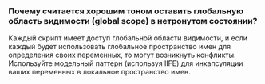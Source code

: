 ### Почему считается хорошим тоном оставить глобальную область видимости (global scope) в нетронутом состоянии?

Каждый скрипт имеет доступ глобальной области видимости, и если каждый будет использовать глобальное пространство имен для определения своих переменных, то могут возникнуть конфликты. Используйте модельный паттерн (используя IIFE) для инкапсуляции ваших переменных в локальное пространство имен.